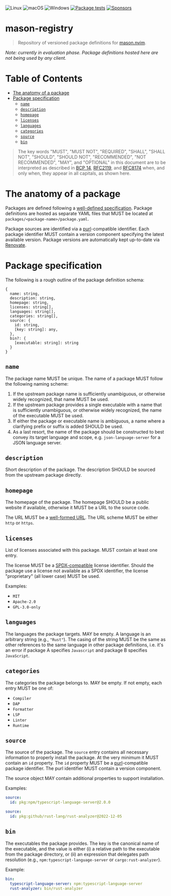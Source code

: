 ![Linux](https://img.shields.io/badge/Linux-%23.svg?style=flat-square&logo=linux&color=FCC624&logoColor=black)
![macOS](https://img.shields.io/badge/macOS-%23.svg?style=flat-square&logo=apple&color=000000&logoColor=white)
![Windows](https://img.shields.io/badge/Windows-%23.svg?style=flat-square&logo=windows&color=0078D6&logoColor=white)
[![Package tests](https://github.com/mason-org/mason-registry/actions/workflows/package-tests.yaml/badge.svg)](https://github.com/mason-org/mason-registry/actions/workflows/package-tests.yaml?query=branch%3Amain)
[![Sponsors](https://img.shields.io/github/sponsors/williamboman?style=flat-square)](https://github.com/sponsors/williamboman)

# mason-registry

> Repository of versioned package definitions for [mason.nvim][mason].

*Note: currently in evaluation phase. Package definitions hosted here are not being used by any client.*

# Table of Contents

<!--toc:start-->
- [The anatomy of a package](#the-anatomy-of-a-package)
- [Package specification](#package-specification)
  - [`name`](#name)
  - [`description`](#description)
  - [`homepage`](#homepage)
  - [`licenses`](#licenses)
  - [`languages`](#languages)
  - [`categories`](#categories)
  - [`source`](#source)
  - [`bin`](#bin)
<!--toc:end-->

> The key words "MUST", "MUST NOT", "REQUIRED", "SHALL", "SHALL NOT", "SHOULD", "SHOULD NOT", "RECOMMENDED", "NOT
> RECOMMENDED", "MAY", and "OPTIONAL" in this document are to be interpreted as described in [BCP 14][bcp14],
> [RFC2119][rfc2119], and [RFC8174][rfc8174] when, and only when, they appear in all capitals, as shown here.

# The anatomy of a package

Packages are defined following a [well-defined
specification](#package-specification). Package definitions are hosted as
separate YAML files that MUST be located at
`packages/<package-name>/package.yaml`.

Package sources are identified via a [purl][purl]-compatible identifier. Each
package identifier MUST contain a version component specifying the latest
available version. Package versions are automatically kept up-to-date via
[Renovate][renovate].

# Package specification

The following is a rough outline of the package definition schema:

```json5
{
  name: string,
  description: string,
  homepage: string,
  licenses: string[],
  languages: string[],
  categories: string[],
  source: {
    id: string,
    [key: string]: any,
  },
  bin?: {
    [executable: string]: string
  }
}
```

## `name`

The package name MUST be unique. The name of a package MUST follow the
following naming scheme:

1. If the upstream package name is sufficiently unambiguous, or otherwise
   widely recognized, that name MUST be used.
1. If the upstream package provides a single executable with a name that is
   sufficiently unambiguous, or otherwise widely recognized, the name of the
   executable MUST be used.
1. If either the package or executable name is ambiguous, a name where a
   clarifying prefix or suffix is added SHOULD be used.
1. As a last resort, the name of the package should be constructed to best
   convey its target language and scope, e.g. `json-language-server` for a JSON
   language server.

## `description`

Short description of the package. The description SHOULD be sourced from the
upstream package directly.

## `homepage`

The homepage of the package. The homepage SHOULD be a public website if
available, otherwise it MUST be a URL to the source code.

The URL MUST be a [well-formed URL][rfc1738]. The URL scheme MUST be either
`http` or `https`.

## `licenses`

List of licenses associated with this package. MUST contain at least one entry.

The license MUST be a [SPDX-compatible](https://spdx.org/licenses/) license
identifier. Should the package use a license not available as a SPDX identifier, the license "proprietary" (all lower
case) MUST be used.

Examples:

- `MIT`
- `Apache-2.0`
- `GPL-3.0-only`

## `languages`

The languages the package targets. MAY be empty. A language is an arbitrary
string (e.g., `"Rust"`). The casing of the string MUST be the same as other
references to the same language in other package definitions, i.e. it's an
error if package A specifies `Javascript` and package B specifies `JavaScript`.

## `categories`

The categories the package belongs to. MAY be empty. If not empty, each entry
MUST be one of:

- `Compiler`
- `DAP`
- `Formatter`
- `LSP`
- `Linter`
- `Runtime`

## `source`

The source of the package. The `source` entry contains all necessary
information to properly install the package. At the very minimum it MUST
contain an `id` property. The `id` property MUST be a [purl][purl]-compatible
package identifier. The purl identifier MUST contain a version component.

The source object MAY contain additional properties to support installation.

Examples:

```yaml
source:
  id: pkg:npm/typescript-language-server@2.0.0
```

```yaml
source:
  id: pkg:github/rust-lang/rust-analyzer@2022-12-05
```

## `bin`

The executables the package provides. The key is the canonical name of the
executable, and the value is either (i) a relative path to the executable from
the package directory, or (ii) an expression that delegates path resolution
(e.g., `npm:typescript-language-server` or `cargo:rust-analyzer`).

Example:

```yaml
bin:
  typescript-language-server: npm:typescript-language-server
  rust-analyzer: bin/rust-analyzer
```

[bcp14]: https://tools.ietf.org/html/bcp14
[mason]: https://github.com/williamboman/mason.nvim
[purl]: https://github.com/package-url/purl-spec
[renovate]: https://github.com/renovatebot/renovate
[rfc1738]: https://www.rfc-editor.org/rfc/rfc1738
[rfc2119]: https://tools.ietf.org/html/rfc2119
[rfc8174]: https://tools.ietf.org/html/rfc8174
